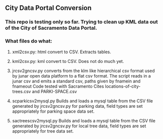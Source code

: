 ## City Data Portal Conversion

### This repo is testing only so far. Trying to clean up KML data out of the City of Sacramento Data Portal.

### What files do what:
1. xml2csv.py: html convert to CSV. Extracts tables.

2. kml2csv.py: kml convert to CSV. Does not do much yet.

3. jrcsv2gncsv.py  converts from the klm like hierarchical csv format used by junar open data platform 
to a flat csv format. The script reads in a junar csv and emits a standard csv, paths given by fnamein and fnameout
Code tested with Sacramento Cites locations-of-city-trees.csv and PARKI-SPACE.csv

4. scparkicsv2mysql.py  Builds and loads a mysql table from the CSV file generated by jrcsv2gncsv.py for parking data, field types are set appropriately for  parking space data set.  

5. sactreescsv2mysql.py Builds and loads a mysql table from the CSV file generated by jrcsv2gncsv.py for local tree data, field types are set appropriately for  tree  data set.
